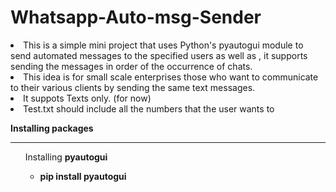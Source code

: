 # Whatsapp-Auto-msg-Sender
<li>This is a simple mini project that uses Python's pyautogui module to send automated messages to the specified users as well as , it supports sending the messages in order of the occurrence of chats.<br>
<li> This idea is for small scale enterprises those who want to communicate to their various clients by sending the same text messages.
<li> It suppots Texts only. (for now)
<li> Test.txt should include all the numbers that the user wants to 
  
**Installing packages**<hr>
  <ul>Installing <b>pyautogui<b><ul>
    <li>pip install pyautogui 
